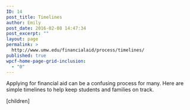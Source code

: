 ```yaml
---
ID: 14
post_title: Timelines
author: Emily
post_date: 2016-02-08 14:47:34
post_excerpt: ""
layout: page
permalink: >
  http://www.umw.edu/financialaid/process/timelines/
published: true
wpcf-home-page-grid-inclusion:
  - "0"
---
```

Applying for financial aid can be a confusing process for many.  Here are simple timelines to help keep students and families on track.

[children]